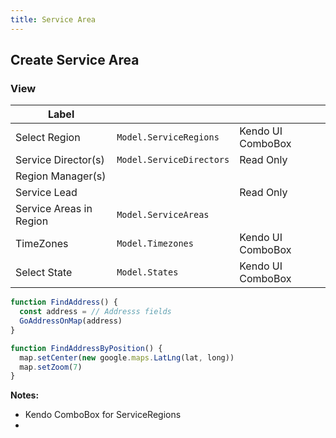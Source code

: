 ```yaml
---
title: Service Area
---
```


## Create Service Area

### View

| Label                   |                          |                   |
| ----------------------- | ------------------------ | ----------------- |
| Select Region           | `Model.ServiceRegions`   | Kendo UI ComboBox |
| Service Director(s)     | `Model.ServiceDirectors` | Read Only         |
| Region Manager(s)       |                          |                   |
| Service Lead            |                          | Read Only         |
| Service Areas in Region | `Model.ServiceAreas`     |                   |
| TimeZones               | `Model.Timezones`        | Kendo UI ComboBox |
| Select State            | `Model.States`           | Kendo UI ComboBox |

```js
function FindAddress() {
  const address = // Addresss fields
  GoAddressOnMap(address)
}
```

```js
function FindAddressByPosition() {
  map.setCenter(new google.maps.LatLng(lat, long))
  map.setZoom(7)
}
```

**Notes:**

- Kendo ComboBox for ServiceRegions
-
